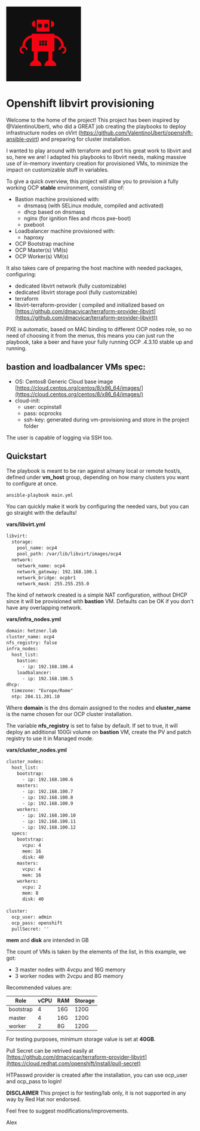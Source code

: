 
![](.images/libvirticon.png) 
# Openshift libvirt provisioning
Welcome to the home of the project!
This project has been inspired by @ValentinoUberti, who did a GREAT job creating the playbooks to deploy infrastructure nodes on oVirt (https://github.com/ValentinoUberti/openshift-ansible-ovirt) and preparing for cluster installation.  

I wanted to play around with terraform and port his great work to libvirt and so, here we are! I adapted his playbooks to libvirt needs, making massive use of in-memory inventory creation for provisioned VMs, to minimize the impact on customizable stuff in variables.

To give a quick overview, this project will allow you to provision a fully working OCP **stable** environment, consisting of:

- Bastion machine provisioned with:
	- dnsmasq (with SELinux module, compiled and activated) 
	- dhcp based on dnsmasq
	- nginx (for ignition files and rhcos pxe-boot)
	- pxeboot
- Loadbalancer machine provisioned with:
	- haproxy
- OCP Bootstrap machine
- OCP Master(s) VM(s)
- OCP Worker(s) VM(s)

It also takes care of preparing the host machine with needed packages, configuring:
- dedicated libvirt network (fully customizable)
- dedicated libvirt storage pool (fully customizable) 
- terraform 
- libvirt-terraform-provider ( compiled and initialized based on [https://github.com/dmacvicar/terraform-provider-libvirt](https://github.com/dmacvicar/terraform-provider-libvirt))

PXE is automatic, based on MAC binding to different OCP nodes role, so no need of choosing it from the menus, this means you can just run the playbook, take a beer and have your fully running OCP .4.3.10 stable up and running.

## **bastion** and **loadbalancer** VMs spec:

- OS: Centos8 Generic Cloud base image [https://cloud.centos.org/centos/8/x86_64/images/](https://cloud.centos.org/centos/8/x86_64/images/)  
- cloud-init:   
  - user: ocpinstall  
  - pass: ocprocks  
  - ssh-key: generated during vm-provisioning and store in the project folder  

The user is capable of logging via SSH too.  

## Quickstart
The playbook is meant to be ran against a/many local or remote host/s, defined under **vm_host** group, depending on how many clusters you want to configure at once.  

    ansible-playbook main.yml

You can quickly make it work by configuring the needed vars, but you can go straight with the defaults!

**vars/libvirt.yml**

    libvirt:                       
      storage:                     
        pool_name: ocp4
        pool_path: /var/lib/libvirt/images/ocp4
      network:                     
        network_name: ocp4         
        network_gateway: 192.168.100.1
        network_bridge: ocpbr1     
        network_mask: 255.255.255.0

The kind of network created is a simple NAT configuration, without DHCP since it will be provisioned with **bastion** VM. Defaults can be OK if you don't have any overlapping network.


**vars/infra_nodes.yml**

    domain: hetzner.lab
    cluster_name: ocp4
    nfs_registry: false
    infra_nodes:
      host_list:
        bastion:
          - ip: 192.168.100.4
        loadbalancer:
          - ip: 192.168.100.5
    dhcp:
      timezone: "Europe/Rome"
      ntp: 204.11.201.10

Where **domain** is the dns domain assigned to the nodes and **cluster_name** is the name chosen for our OCP cluster installation.

The variable **nfs_registry** is set to false by default. If set to true, it will deploy an additional 100Gi volume on **bastion** VM, create the PV and patch registry to use it in Managed mode.

**vars/cluster_nodes.yml**

    cluster_nodes:
      host_list:
        bootstrap:
          - ip: 192.168.100.6
        masters:
          - ip: 192.168.100.7
          - ip: 192.168.100.8
          - ip: 192.168.100.9
        workers:
          - ip: 192.168.100.10
          - ip: 192.168.100.11
          - ip: 192.168.100.12
      specs:
        bootstrap:
          vcpu: 4
          mem: 16
          disk: 40
        masters:
          vcpu: 4
          mem: 16
        workers:
          vcpu: 2
          mem: 8
          disk: 40
            
    cluster:
      ocp_user: admin
      ocp_pass: openshift
      pullSecret: ''

**mem** and **disk** are intended in GB

The count of VMs is taken by the elements of the list, in this example, we got:

- 3 master nodes with 4vcpu and 16G memory
- 3 worker nodes with 2vcpu and 8G memory  

Recommended values are:

| Role | vCPU | RAM | Storage |
|--|--|--|--|
| bootstrap | 4 | 16G | 120G |
| master | 4 | 16G | 120G |
| worker | 2 | 8G | 120G |

For testing purposes, minimum storage value is set at **40GB**.

Pull Secret can be retrived easily at [https://github.com/dmacvicar/terraform-provider-libvirt](https://cloud.redhat.com/openshift/install/pull-secret)  

HTPasswd provider is created after the installation, you can use ocp_user and ocp_pass to login!

**DISCLAIMER**
This project is for testing/lab only, it is not supported in any way by Red Hat nor endorsed.

Feel free to suggest modifications/improvements.

Alex
